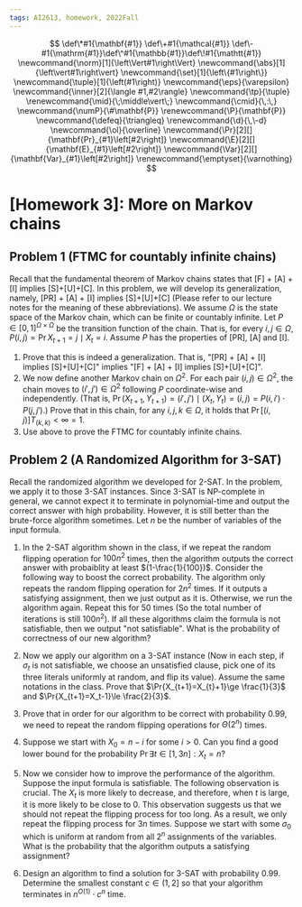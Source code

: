 ```yaml
---
tags: AI2613, homework, 2022Fall
---
```


$$
\def\*#1{\mathbf{#1}} \def\+#1{\mathcal{#1}} 
\def\-#1{\mathrm{#1}}\def\^#1{\mathbb{#1}}\def\!#1{\mathtt{#1}}
\newcommand{\norm}[1]{\left\Vert#1\right\Vert}
\newcommand{\abs}[1]{\left\vert#1\right\vert}
\newcommand{\set}[1]{\left\{#1\right\}}
\newcommand{\tuple}[1]{\left(#1\right)} \newcommand{\eps}{\varepsilon}
\newcommand{\inner}[2]{\langle #1,#2\rangle} \newcommand{\tp}{\tuple}
\renewcommand{\mid}{\;\middle\vert\;} \newcommand{\cmid}{\,:\,}
\newcommand{\numP}{\#\mathbf{P}} \renewcommand{\P}{\mathbf{P}}
\newcommand{\defeq}{\triangleq} \renewcommand{\d}{\,\-d}
\newcommand{\ol}{\overline}
\newcommand{\Pr}[2][]{\mathbf{Pr}_{#1}\left[#2\right]}
\newcommand{\E}[2][]{\mathbf{E}_{#1}\left[#2\right]}
\newcommand{\Var}[2][]{\mathbf{Var}_{#1}\left[#2\right]}
\renewcommand{\emptyset}{\varnothing}
$$


# [Homework 3]: More on Markov chains

## Problem 1 (FTMC for countably infinite chains)

Recall that the fundamental theorem of Markov chains states that [F] + [A] + [I] implies [S]+[U]+[C]. In this problem, we will develop its generalization, namely, [PR] + [A] + [I] implies [S]+[U]+[C] (Please refer to our lecture notes for the meaning of these abbreviations). We assume $\Omega$ is the state space of the Markov chain, which can be finite or countably infinite. Let $P\in [0,1]^{\Omega\times\Omega}$ be the transition function of the chain. That is, for every $i,j\in \Omega$, $P(i,j) = \Pr{X_{t+1}=j\mid X_t = i}$. Assume $P$ has the properties of [PR], [A] and [I].

1. Prove that this is indeed a generalization. That is, "[PR] + [A] + [I] implies [S]+[U]+[C]" implies "[F] + [A] + [I] implies [S]+[U]+[C]".
2. We now define another Markov chain on $\Omega^2$. For each pair $(i,j)\in\Omega^2$, the chain moves to $(i',j')\in\Omega^2$ following $P$ coordinate-wise and independently. (That is, $\Pr{(X_{t+1},Y_{t+1})=(i',j')\mid (X_t,Y_t)=(i,j)} = P(i,i')\cdot P(j,j')$.) Prove that in this chain, for any $i,j,k\in\Omega$, it holds that $\Pr[(i,j)]{T_{(k,k)}<\infty}=1$.
3. Use above to prove the FTMC for countably infinite chains.

## Problem 2 (A Randomized Algorithm for 3-SAT)

Recall the randomized algorithm we developed for 2-SAT. In the problem, we apply it to those 3-SAT instances. Since 3-SAT is NP-complete in general, we cannot expect it to terminate in polynomial-time and output the correct answer with high probability. However, it is still better than the brute-force algorithm sometimes. Let $n$ be the number of variables of the input formula.

1. In the 2-SAT algorithm shown in the class, if we repeat the random flipping operation for $100n^2$ times, then the algorithm outputs the correct answer with probaiblity at least $(1-\frac{1}{100})$. Consider the following way to boost the correct probability. The algorithm only repeats the random flipping operation for $2n^2$ times. If it outputs a satisfying assignment, then we just output as it is. Otherwise, we run the algorithm again. Repeat this for 50 times (So the total number of iterations is still $100n^2$). If all these algorithms claim the formula is not satisfiable, then we output "not satisfiable". What is the probability of correctness of our new algorithm?

2. Now we apply our algorithm on a 3-SAT instance (Now in each step, if $\sigma_t$ is not satisfiable, we choose an unsatisfied clause, pick one of its three literals uniformly at random, and flip its value). Assume the same notations in the class. Prove that $\Pr{X_{t+1}=X_{t}+1}\ge \frac{1}{3}$ and $\Pr{X_{t+1}=X_t-1}\le \frac{2}{3}$.

3. Prove that in order for our algorithm to be correct with probability $0.99$, we need to repeat the random flipping operations for $\Theta(2^n)$ times.

4. Suppose we start with $X_0=n-i$ for some $i>0$. Can you find a good lower bound for the probability $\Pr{\exists t\in[1,3n]:X_t=n}$?

4. Now we consider how to improve the performance of the algorithm.  Suppose the input formula is satisfiable. The following observation is crucial. The $X_t$ is more likely to decrease, and therefore, when $t$ is large, it is more likely to be close to $0$. This observation suggests us that we should not repeat the flipping process for too long. As a result, we only repeat the flipping process for $3n$ times. Suppose we start with some $\sigma_0$ which is uniform at random from all $2^n$ assignments of the variables. What is the probability that the algorithm outputs a satisfying assignment?

5. Design an algorithm to find a solution for 3-SAT with probability 0.99. Determine the smallest constant $c\in(1,2]$ so that your algorithm terminates in $n^{O(1)}\cdot c^n$ time.



